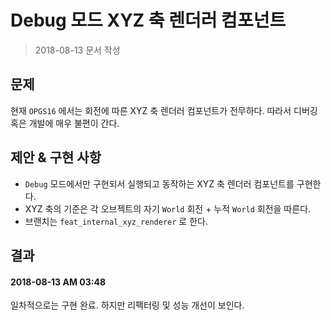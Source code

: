 # Debug 모드 XYZ 축 렌더러 컴포넌트

> 2018-08-13 문서 작성

## 문제

현재 `OPGS16` 에서는 회전에 따른 XYZ 축 렌더러 컴포넌트가 전무하다. 따라서 디버깅 혹은 개발에 매우 불편이 간다.

## 제안 & 구현 사항

* `Debug` 모드에서만 구현되서 실행되고 동작하는 XYZ 축 렌더러 컴포넌트를 구현한다.
* XYZ 축의 기준은 각 오브젝트의 자기 `World` 회전 + 누적 `World` 회전을 따른다. 
* 브랜치는 `feat_internal_xyz_renderer` 로 한다.

## 결과

#### 2018-08-13 AM 03:48

일차적으로는 구현 완료. 하지만 리팩터링 및 성능 개선이 보인다.